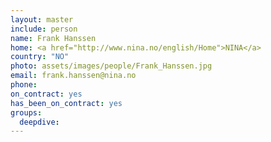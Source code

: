 ```yaml
---
layout: master
include: person
name: Frank Hanssen
home: <a href="http://www.nina.no/english/Home">NINA</a>
country: "NO"
photo: assets/images/people/Frank_Hanssen.jpg
email: frank.hanssen@nina.no
phone:
on_contract: yes
has_been_on_contract: yes
groups:
  deepdive:
---
```

